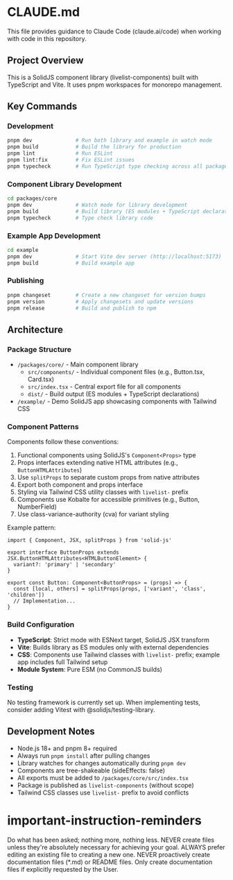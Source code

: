 # CLAUDE.md

This file provides guidance to Claude Code (claude.ai/code) when working with code in this repository.

## Project Overview
This is a SolidJS component library (livelist-components) built with TypeScript and Vite. It uses pnpm workspaces for monorepo management.

## Key Commands

### Development
```bash
pnpm dev              # Run both library and example in watch mode
pnpm build            # Build the library for production
pnpm lint             # Run ESLint
pnpm lint:fix         # Fix ESLint issues
pnpm typecheck        # Run TypeScript type checking across all packages
```

### Component Library Development
```bash
cd packages/core
pnpm dev              # Watch mode for library development
pnpm build            # Build library (ES modules + TypeScript declarations)
pnpm typecheck        # Type check library code
```

### Example App Development
```bash
cd example
pnpm dev              # Start Vite dev server (http://localhost:5173)
pnpm build            # Build example app
```

### Publishing
```bash
pnpm changeset        # Create a new changeset for version bumps
pnpm version          # Apply changesets and update versions
pnpm release          # Build and publish to npm
```

## Architecture

### Package Structure
- `/packages/core/` - Main component library
  - `src/components/` - Individual component files (e.g., Button.tsx, Card.tsx)
  - `src/index.tsx` - Central export file for all components
  - `dist/` - Build output (ES modules + TypeScript declarations)
- `/example/` - Demo SolidJS app showcasing components with Tailwind CSS

### Component Patterns
Components follow these conventions:
1. Functional components using SolidJS's `Component<Props>` type
2. Props interfaces extending native HTML attributes (e.g., `ButtonHTMLAttributes`)
3. Use `splitProps` to separate custom props from native attributes
4. Export both component and props interface
5. Styling via Tailwind CSS utility classes with `livelist-` prefix
6. Components use Kobalte for accessible primitives (e.g., Button, NumberField)
7. Use class-variance-authority (cva) for variant styling

Example pattern:
```tsx
import { Component, JSX, splitProps } from 'solid-js'

export interface ButtonProps extends JSX.ButtonHTMLAttributes<HTMLButtonElement> {
  variant?: 'primary' | 'secondary'
}

export const Button: Component<ButtonProps> = (props) => {
  const [local, others] = splitProps(props, ['variant', 'class', 'children'])
  // Implementation...
}
```

### Build Configuration
- **TypeScript**: Strict mode with ESNext target, SolidJS JSX transform
- **Vite**: Builds library as ES modules only with external dependencies
- **CSS**: Components use Tailwind classes with `livelist-` prefix; example app includes full Tailwind setup
- **Module System**: Pure ESM (no CommonJS builds)

### Testing
No testing framework is currently set up. When implementing tests, consider adding Vitest with @solidjs/testing-library.

## Development Notes
- Node.js 18+ and pnpm 8+ required
- Always run `pnpm install` after pulling changes
- Library watches for changes automatically during `pnpm dev`
- Components are tree-shakeable (sideEffects: false)
- All exports must be added to `/packages/core/src/index.tsx`
- Package is published as `livelist-components` (without scope)
- Tailwind CSS classes use `livelist-` prefix to avoid conflicts

# important-instruction-reminders
Do what has been asked; nothing more, nothing less.
NEVER create files unless they're absolutely necessary for achieving your goal.
ALWAYS prefer editing an existing file to creating a new one.
NEVER proactively create documentation files (*.md) or README files. Only create documentation files if explicitly requested by the User.
